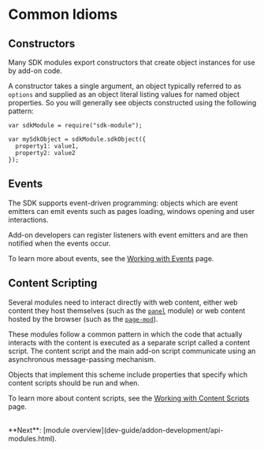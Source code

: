 # Common Idioms #

## Constructors ##

Many SDK modules export constructors that create object instances for use
by add-on code.

A constructor takes a single argument, an object typically referred to as
`options` and supplied as an object literal listing values for named object
properties. So you will generally see objects constructed using the following
pattern:

    var sdkModule = require("sdk-module");

    var mySdkObject = sdkModule.sdkObject({
      property1: value1,
      property2: value2
    });

## Events ##

The SDK supports event-driven programming: objects which are event emitters
can emit events such as pages loading, windows opening and user interactions.

Add-on developers can register listeners with event emitters and are then
notified when the events occur.

To learn more about events, see the
[Working with Events](dev-guide/addon-development/events.html) page.

## Content Scripting ##

Several modules need to interact directly with web content, either web content
they host themselves (such as the [`panel`](packages/addon-kit/docs/panel.html) module) or
web content hosted by the browser (such as the
[`page-mod`](packages/addon-kit/docs/page-mod.html)).

These modules follow a common pattern in which the code
that actually interacts with the content is executed as a separate script
called a content script. The content script and the main add-on script
communicate using an asynchronous message-passing mechanism.

Objects that implement this scheme include properties that specify which
content scripts should be run and when.

To learn more about content scripts, see the [Working with Content Scripts
](dev-guide/addon-development/web-content.html) page.

<br>
**Next**: [module overview](dev-guide/addon-development/api-modules.html).

